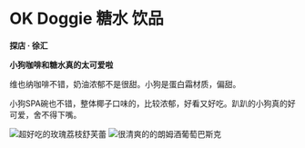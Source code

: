 # OK Doggie 糖水 饮品
**探店 · 徐汇**

**小狗咖啡和糖水真的太可爱啦**

维也纳咖啡不错，奶油浓郁不是很甜。小狗是蛋白霜材质，偏甜。

小狗SPA碗也不错，整体椰子口味的，比较浓郁，好看又好吃。趴趴的小狗真的好可爱，舍不得下嘴。

![超好吃的玫瑰荔枝舒芙蕾](shufulei.jpg) 
![很清爽的的朗姆酒葡萄巴斯克](basike.jpg) 
